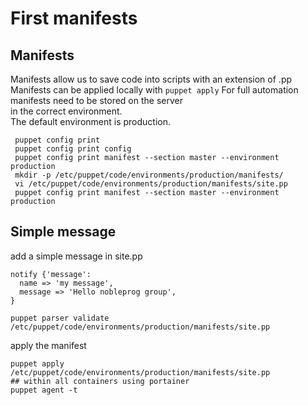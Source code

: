 # First manifests

## Manifests
Manifests allow us to save code into scripts with an extension of .pp  
Manifests can be applied locally with ```puppet apply```
For full automation manifests need to be stored on the server  
in the correct environment.  
The default environment is production.  
```shell
 puppet config print
 puppet config print config
 puppet config print manifest --section master --environment production
 mkdir -p /etc/puppet/code/environments/production/manifests/
 vi /etc/puppet/code/environments/production/manifests/site.pp
 puppet config print manifest --section master --environment production

```

## Simple message
add a simple message in site.pp
```puppet
notify {'message':
  name => 'my message',
  message => 'Hello nobleprog group',
}
```
```shell
puppet parser validate /etc/puppet/code/environments/production/manifests/site.pp
```

apply the manifest
```shell
puppet apply /etc/puppet/code/environments/production/manifests/site.pp
## within all containers using portainer
puppet agent -t
```

